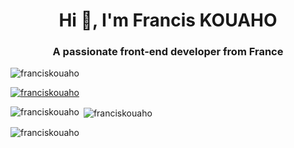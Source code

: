 <h1 align="center">Hi 👋, I'm Francis KOUAHO</h1>
<h3 align="center">A passionate front-end developer from France</h3>

<p align="left"> <img src="https://komarev.com/ghpvc/?username=franciskouaho&label=Profile%20views&color=0e75b6&style=flat" alt="franciskouaho" /> </p>

<p align="left"> <a href="https://github.com/ryo-ma/github-profile-trophy"><img src="https://github-profile-trophy.vercel.app/?username=franciskouaho" alt="franciskouaho" /></a> </p>
<p><img align="left" src="https://github-readme-stats.vercel.app/api/top-langs?username=franciskouaho&show_icons=true&locale=en&layout=compact" alt="franciskouaho" /></p>

<p>&nbsp;<img align="center" src="https://github-readme-stats.vercel.app/api?username=franciskouaho&show_icons=true&locale=en" alt="franciskouaho" /></p>

<p><img align="center" src="https://github-readme-streak-stats.herokuapp.com/?user=franciskouaho&" alt="franciskouaho" /></p>
